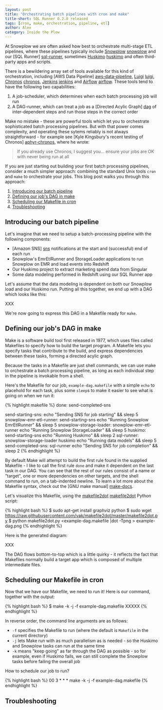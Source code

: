 ```yaml
---
layout: post
title: "Orchestrating batch pipelines with cron and make"
title-short: SQL Runner 0.2.0 released
tags: [cron, make, orchestration, pipeline, etl]
author: Alex
category: Inside the Plow
---
```


At Snowplow we are often asked how best to orchestrate multi-stage ETL pipelines, where these pipelines typically include [Snowplow] [snowplow] and our [SQL Runner] [sql-runner], sometimes [Huskimo] [huskimo] and often third-party apps and scripts.

There is a bewildering array set of tools available for this kind of orchestration, including [AWS Data Pipeline] [aws-data-pipeline], [Luigi] [luigi], [Chronos] [chronos], [Jenkins] [jenkins] and [Airflow] [airflow]. These tools tend to have the following two capabilities:

1. A job-scheduler, which determines when each batch processing job will run
2. A DAG-runner, which can treat a job as a [Directed Acylic Graph] [dag] of inter-dependent steps and run those steps in the correct order 

Make no mistake - these are powerful tools which let you to orchestrate sophisticated batch processing pipelines. But with that power comes complexity, and operating these sytems reliably is not always straightforward - for example see [Kyle Kingsbury's recent testing of Chronos] [aphyr-chronos], where he wrote:

<blockquote>
If you already use Chronos, I suggest you... ensure your jobs are OK with never being run at all
</blockquote>

If you are just starting out building your first batch processing pipelines, consider a much simpler approach: combining the standard Unix tools `cron` and `make` to orchestrate your jobs. This blog post walks you through this approach:

1. [Introducing our batch pipeline](/blog/2015/10/02/orchestrating-batch-pipelines-with-cron-and-make#pipeline)
2. [Defining our job's DAG in make](/blog/2015/10/02/orchestrating-batch-pipelines-with-cron-and-make#make)
3. [Scheduling our Makefile in cron](/blog/2015/10/02/orchestrating-batch-pipelines-with-cron-and-make#cron)
4. [Troubleshooting](/blog/2015/10/02/orchestrating-batch-pipelines-with-cron-and-make#trouble)

<!--more-->

<h2 id="pipeline">Introducing our batch pipeline</h2>

Let's imagine that we need to setup a batch-processing pipeline with the following components:

* [Amazon SNS] [sns] notifications at the start and (successful) end of each run
* Snowplow's EmrEtlRunner and StorageLoader applications to run Snowplow on EMR and load events into Redshift
* Our Huskimo project to extract marketing spend data from Singular
* Some data modeling performed in Redshift using our SQL Runner app

Let's assume that the data modeling is dependent on both our Snowplow load and our Huskimo run. Putting all this together, we end up with a DAG which looks like this:

XXX

We're now going to express this DAG in a Makefile ready for `make`.

<h2 id="make">Defining our job's DAG in make</h2>

Make is a software build tool first released in 1977, which uses files called Makefiles to specify how to build the target program. A Makefile lets you specify tasks that contribute to the build, and express dependencies between these tasks, forming a directed acylic graph.

Because the tasks in a Makefile are just shell commands, we can use make to orchestrate a batch processing pipeline, as long as each individual step in the pipeline is invokable from a shell.

Here's the Makefile for our job, `example-dag.makefile` with a simple `echo` to placehold for each task, plus some `sleep`s to make it easier to see what is going on when we run it:

{% highlight makefile %}
done: send-completed-sns

send-starting-sns:
  echo "Sending SNS for job starting" && sleep 5
snowplow-emr-etl-runner: send-starting-sns
  echo "Running Snowplow EmrEtlRunner" && sleep 5
snowplow-storage-loader: snowplow-emr-etl-runner
  echo "Running Snowplow StorageLoader" && sleep 5
huskimo: send-starting-sns
  echo "Running Huskimo" && sleep 2
sql-runner: snowplow-storage-loader huskimo
  echo "Running data models" && sleep 5
send-completed-sns: sql-runner
  echo "Sending SNS for job completion" && sleep 2
{% endhighlight %}

By default Make will attempt to build the first rule found in the supplied Makefile - I like to call the first rule `done` and make it dependent on the last task in our DAG. You can see that the rest of our rules consist of a name or "target", one or more dependencies on other targets, and the shell command to run, on a tab-indented newline. To learn a lot more about the Makefile syntax, check out the [GNU make manual] [make-docs].

Let's visualize this Makefile, using the [makefile2dot] [makefile2dot] Python script:

{% highlight bash %}
$ sudo apt-get install graphviz python
$ sudo wget https://raw.githubusercontent.com/vak/makefile2dot/master/makefile2dot.py
$ python makefile2dot.py <example-dag.makefile |dot -Tpng > example-dag.png
{% endhighlight %}

Here is the generated diagram:

XXX

The DAG flows bottom-to-top which is a little quirky - it reflects the fact that Makefiles normally build a target app which is composed of multiple intermediate files.

<h2 id="cron">Scheduling our Makefile in cron</h2>

Now that we have our Makefile, we need to run it! Here is our command, together with the output:

{% highlight bash %}
$ make -k -j -f example-dag.makefile
XXXXX
{% endhighlight %}

In reverse order, the command line arguments are as follows:

* `-f` specifies the Makefile to run (where the default is `Makefile` in the current directory)
* `-j` lets Make run with as much parallelism as is needed - so the Huskimo and Snowplow tasks can run at the same time
* `-k` means "keep going" as far through the DAG as possible - so for example, even if Huskimo fails, we can still complete the Snowplow tasks before failing the overall job

How to schedule our job to run? 

{% highlight bash %}
00 3            * * *   make -k -j -f example-dag.makefile
{% endhighlight %}

<h2 id="trouble">Troubleshooting</h2>

[snowplow]: http://snowplowanalytics.com/
[huskimo]: https://github.com/snowplow/huskimo
[sql-runner]: https://github.com/snowplow/sql-runner
[sns]: https://aws.amazon.com/sns/

[aws-data-pipeline]: https://aws.amazon.com/datapipeline/
[luigi]: https://github.com/spotify/luigi
[airflow]: http://nerds.airbnb.com/airflow/
[chronos]: https://github.com/mesos/chronos
[aphyr-chronos]: https://aphyr.com/posts/326-call-me-maybe-chronos
[jenkins]: https://jenkins-ci.org/

[dag]: https://github.com/snowplow/sql-runner
[make]: http://www.gnu.org/software/make/
[make-docs]: http://www.gnu.org/software/make/manual/make.html
[makefile2dot]: https://github.com/vak/makefile2dot

[cron]: https://en.wikipedia.org/wiki/Cron

[020-release]: https://github.com/snowplow/sql-runner/releases/tag/0.2.0

[talk-to-us]: https://github.com/snowplow/snowplow/wiki/Talk-to-us
